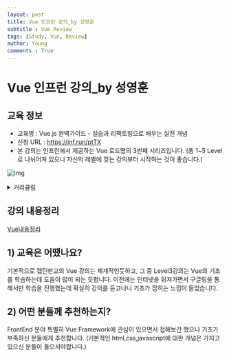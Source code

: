 ```yaml
---
layout: post
title: Vue 인프런 강의_by 성영훈
subtitle : Vue_Review
tags: [Study, Vue, Review]
author: Young
comments : True
---
```

# Vue 인프런 강의_by 성영훈

## 교육 정보 
  - 교육명 : Vue.js 완벽가이드 - 실습과 리팩토링으로 배우는 실전 개념
  - 신청 URL : https://inf.run/ptTX
  - 본 강의는 인프런에서 제공하는 Vue 로드맵의 3번째 시리즈입니다. 
    (총 1~5 Level로 나뉘어져 있으니 자신의 레벨에 맞는 강의부터 시작하는 것이 좋습니다.)

![img](https://cdn.inflearn.com/public/courses/262728/course_cover/e4e95dfd-4e83-4ded-b6be-aa9f2078982e/lv3.png)
  
  <details>
  <summary>커리큘럼</summary>
  <div markdown="1">
  
![img](/assets/img/Vue_curr.png)
  </div>
  </details>


## 강의 내용정리
  [Vue내용정리](../../../2022/02/12/Vue강의정리.html)

## 1) 교육은 어땠나요?
  기본적으로 캡틴판교의 Vue 강의는 체계적인듯하고, 그 중 Level3강의는 Vue의 기초를 학습하는데 도움이 많이 되는 듯합니다. 
  이전에는 인터넷을 뒤져가면서 구글링을 통해서만 학습을 진행했는데 확실히 강의를 듣고나니 기초가 잡히는 느낌이 들었습니다.

## 2) 어떤 분들께 추천하는지? 
  FrontEnd 분야 특별히 Vue Framework에 관심이 있으면서 
  접해보긴 했으나 기초가 부족하신 분들에게 추천합니다.
  (기본적인 html,css,javascript에 대한 개념은 가지고 있으신 분들이 들으셔야합니다.)
